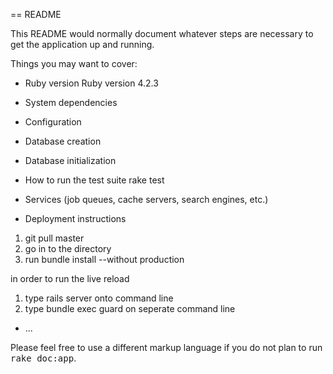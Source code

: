 == README

This README would normally document whatever steps are necessary to get the
application up and running.

Things you may want to cover:

* Ruby version
Ruby version 4.2.3
* System dependencies

* Configuration

* Database creation

* Database initialization

* How to run the test suite
rake test
* Services (job queues, cache servers, search engines, etc.)

* Deployment instructions
1. git pull master <URL>
2. go in to the directory
3. run bundle install --without production

in order to run the live reload
1. type rails server onto command line
2. type bundle exec guard on seperate command line 

* ...


Please feel free to use a different markup language if you do not plan to run
<tt>rake doc:app</tt>.
